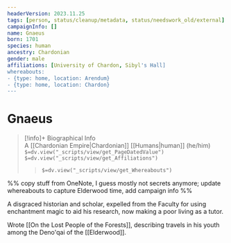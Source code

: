 ```yaml
---
headerVersion: 2023.11.25
tags: [person, status/cleanup/metadata, status/needswork_old/external]
campaignInfo: []
name: Gnaeus
born: 1701
species: human
ancestry: Chardonian
gender: male
affiliations: [University of Chardon, Sibyl's Hall]
whereabouts:
- {type: home, location: Arendum}
- {type: home, location: Chardon}
---
```

# Gnaeus
>[!info]+ Biographical Info  
> A [[Chardonian Empire|Chardonian]] [[Humans|human]] (he/him)  
> `$=dv.view("_scripts/view/get_PageDatedValue")`  
> `$=dv.view("_scripts/view/get_Affiliations")`  
>> `$=dv.view("_scripts/view/get_Whereabouts")`

%% copy stuff from OneNote, I guess mostly not secrets anymore; update whereabouts to capture Elderwood time, add campaign info %%

A disgraced historian and scholar, expelled from the Faculty for using enchantment magic to aid his research, now making a poor living as a tutor. 

Wrote [[On the Lost People of the Forests]], describing travels in his youth among the Deno'qai of the [[Elderwood]]. 